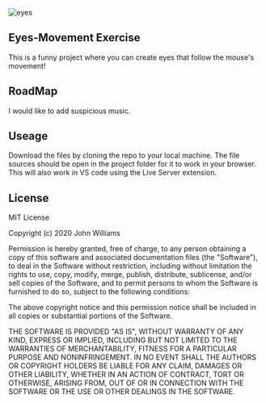 ![eyes](https://user-images.githubusercontent.com/87256580/133133194-7b7d37ad-cb26-4050-b868-1bbf937b89cd.jpg)


## Eyes-Movement Exercise 

This is a funny project where you can create eyes that follow the mouse's movement!

## RoadMap

I would like to add suspicious music.

## Useage

Download the files by cloning the repo to your local machine. The file sources should be open in the project folder for it to work in your browser. This will also work in VS code using the Live Server extension.

## License

MIT License

Copyright (c) 2020 John Williams

Permission is hereby granted, free of charge, to any person obtaining a copy of this software and associated documentation files (the "Software"), to deal in the Software without restriction, including without limitation the rights to use, copy, modify, merge, publish, distribute, sublicense, and/or sell copies of the Software, and to permit persons to whom the Software is furnished to do so, subject to the following conditions:

The above copyright notice and this permission notice shall be included in all copies or substantial portions of the Software.

THE SOFTWARE IS PROVIDED "AS IS", WITHOUT WARRANTY OF ANY KIND, EXPRESS OR IMPLIED, INCLUDING BUT NOT LIMITED TO THE WARRANTIES OF MERCHANTABILITY, FITNESS FOR A PARTICULAR PURPOSE AND NONINFRINGEMENT. IN NO EVENT SHALL THE AUTHORS OR COPYRIGHT HOLDERS BE LIABLE FOR ANY CLAIM, DAMAGES OR OTHER LIABILITY, WHETHER IN AN ACTION OF CONTRACT, TORT OR OTHERWISE, ARISING FROM, OUT OF OR IN CONNECTION WITH THE SOFTWARE OR THE USE OR OTHER DEALINGS IN THE SOFTWARE.
